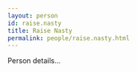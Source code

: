 ```yaml
---
layout: person
id: raise.nasty
title: Raise Nasty
permalink: people/raise.nasty.html
---
```


Person details...